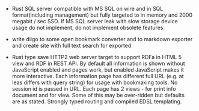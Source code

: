 

- Rust SQL server compatible with MS SQL on wire and in SQL format(including management) but fully targeted to in memory and 2000 megabit / sec SSD. If MS SQL server leak with slow storage device usage do not implement, do not implement obsolete features.


- write diigo to some open bookmark converter and to markdown exporter and create site with full text search for exported  

- Rust type save HTTP2 web server target to support RDFa in HTML 5 view and RDF in REST API. By default all information is shown without JavaScript enabled and pages work, but enabled JavaScript makes it more interactive. Each information page has different full URL (e.g. at leas differs with query string) for usage with bookmaking tools. No session id is passed in URL. Each page has 2 views - for print info document and for view. Some of this may be over-ridden but defaults are as stated. Strongly typed routing and compiled EDSL templating.
